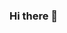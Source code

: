 ### Hi there 👋

<body style = "background-image: url('https://i.ibb.co/XSFdKVm/Github-DP'.jpg)>
               <h1>Hello There</h1>
               </body>
               
